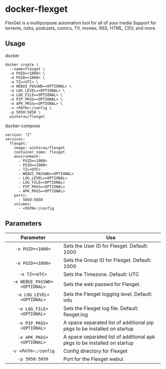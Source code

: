 # docker-flexget
FlexGet is a multipurpose automation tool for all of your media
Support for torrents, nzbs, podcasts, comics, TV, movies, RSS, HTML, CSV, and more.


## Usage
docker
```
docker create \
  --name=flexget \
  -e PUID=<1000> \
  -e PGID=<1000> \
  -e TZ=<UTC> \
  -e WEBUI_PASSWD=<OPTIONAL> \
  -e LOG_LEVEL=<OPTIONAL> \
  -e LOG_FILE=<OPTIONAL> \
  -e PIP_PKGS=<OPTIONAL> \
  -e APK_PKGS=<OPTIONAL> \
  -v <PATH>:/config \
  -p 5050:5050 \
  winterau/flexget
```
  
  docker-compose
  
```
version: "2"
services:
  flexget:
    image: winterau/flexget
    container_name: flexget
    environment:
      - PUID=<1000>
      - PGID=<1000>
      - TZ=<UTC>
      - WEBUI_PASSWD=<OPTIONAL>
      - LOG_LEVEL=<OPTIONAL> 
      - LOG_FILE=<OPTIONAL> 
      - PIP_PKGS=<OPTIONAL> 
      - APK_PKGS=<OPTIONAL> 
    ports:
      - 5050:5050
    volumes:
      - <PATH>:/config
```

## Parameters 

| Parameter | Use |
| :----: | --- |
| `-e PUID=<1000>` | Sets the User ID for Flexget. Default: 1000 |
| `-e PGID=<1000>` | Sets the Group ID for Flexget. Default: 1000 |
| `-e TZ=<UTC>` | Sets the Timezone. Default: UTC |
| `-e WEBUI_PASSWD=<OPTIONAL>` | Sets the web passwd for Flexget. |
| `-e LOG_LEVEL=<OPTIONAL>` | Sets the Flexget logging level. Default: info |
| `-e LOG_FILE=<OPTIONAL>` | Sets the Flexget log file. Default: flexget.log |
| `-e PIP_PKGS=<OPTIONAL>` | A space separated list of additional pip pkgs to be installed on startup |
| `-e APK_PKGS=<OPTIONAL>` | A space separated list of additional apk pkgs to be installed on startup |
| `-v <PATH>:/config` | Config directory for Flexget |
| `-p 5050:5050` | Port for the Flexget webui |